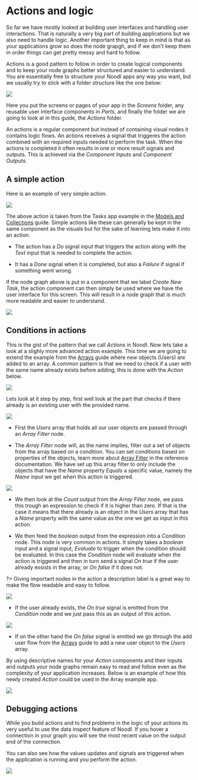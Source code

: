 # Actions and logic

So far we have mostly looked at building user interfaces and handling user interactions. That is naturally a very big part of building applications but we also need to handle logic. Another important thing to keep in mind is that as your applications grow so does the node grapgh, and if we don't keep them in order things can get pretty messy and hard to follow.

Actions is a good pattern to follow in order to create logical components and to keep your node graphs better structured and easier to understand. You are essentially free to structure your Noodl apps any way you want, but we usually try to stick with a folder structure like the one below:

<div class="ndl-images">
    <img src="/guides/actions-and-logic/structure-example.png" class="ndl-image med"></img>
</div>

Here you put the screens or pages of your app in the *Screens* folder, any reusable user interface components in *Parts*, and finally the folder we are going to look at in this guide, the *Actions* folder.

An actions is a regular component but instead of containing visual nodes it contains logic flows. An actions receives a signal that triggeres the action combined with an required inputs needed to perform the task. When the actions is completed it often results in one or more result signals and outputs. This is achieved via the *Component Inputs* and *Component Outputs*. 

## A simple action
Here is an example of very simple action.

<div class="ndl-images">
    <img src="/guides/actions-and-logic/simple-example.png" class="ndl-image large"></img>
</div>

The above action is taken from the Tasks app example in the [Models and Collections](/guides/models-and-collections.md) guide. Simple actions like these can generally be kept in the same component as the visuals but for the sake of learning lets make it into an action.

* The action has a *Do* signal input that triggers the action along with the *Text* input that is needed to complete the action.

* It has a *Done* signal when it is completed, but also a *Failure* if signal if something went wrong.

If the node graph above is put in a component that we label *Create New Task*, the action component can then simply be used where we have the user interface for this screen. This will result in a node graph that is much more readable and easier to understand.

<div class="ndl-images">
    <img src="/guides/actions-and-logic/create-new-task-action.png" class="ndl-image large"></img>
</div>

## Conditions in actions
This is the gist of the pattern that we call *Actions* in Noodl. Now lets take a look at a slighly more advanced action example. This time we are going to extend the example from the [Arrays](/guides/arrays.md) guide where new objects (Users) are added to an array. A common pattern is that we need to check if a user with the same name already exists before adding, this is done with the *Action* below. 

<div class="ndl-images">
    <img src="/guides/actions-and-logic/new-user-example.png" class="ndl-image large"></img>
</div>

Lets look at it step by step, first well look at the part that checks if there already is an existing user with the provided name.

<div class="ndl-images">
    <img src="/guides/actions-and-logic/new-user-part1.png" class="ndl-image large"></img>
</div>

* First the *Users* array that holds all our user objects are passed through an *Array Filter* node.

* The *Array Filter* node will, as the name implies, filter out a set of objects from the array based on a condition. You can set conditions based on properties of the objects, learn more about [Array Filter](/nodes/data/array-filter.md) in the reference documentation. We have set up this array filter to only include the objects that have the *Name* property *Equals* a specific value, namely the *Name* input we get when this action is triggered.

<div class="ndl-images">
    <img src="/guides/actions-and-logic/array-filter-name.png" class="ndl-image med"></img>
</div>

* We then look at the *Count* output from the *Array Filter* node, we pass this trough an expression to check if it is higher than zero. If that is the case it means that there already is an object in the *Users* array that has a *Name* property with the same value as the one we get as input in this action.

* We then feed the *boolean* output from the expression into a *Condition* node. This node is very common in actions. It simply takes a *boolean* input and a signal input, *Evaluate* to trigger when the condition should be evaluated. In this case the *Condition* node will evaluate when the action is triggered and then in turn send a signal *On true* if the user already exsists in the array, or *On false* if it does not.

?> Giving important nodes in the action a description label is a great way to make the flow readable and easy to follow.

<div class="ndl-images">
    <img src="/guides/actions-and-logic/new-user-part2.png" class="ndl-image large"></img>
</div>

* If the user already exists, the *On true* signal is emitted from the *Condition* node and we just pass this as an output of this action.

<div class="ndl-images">
    <img src="/guides/actions-and-logic/new-user-part3.png" class="ndl-image large"></img>
</div>

* If on the other hand the *On false* signal is emitted we go through the add user flow from the [Arrays](/guide/arrays.md) guide to add a new user object to the *Users* array.

By using descriptive names for your *Action* components and their inputs and outputs your node graphs remain easy to read and follow even as the complexity of your application increases. Below is an example of how this newly created *Action* could be used in the Array example app.

<div class="ndl-images">
    <img src="/guides/actions-and-logic/new-user-part4.png" class="ndl-image large"></img>
</div>

## Debugging actions
While you build actions and to find problems in the logic of your actions its very useful to use the data inspect feature of Noodl. If you hover a connection in your graph you will see the most recent value on the output end of the connection.

You can also see how the values updates and signals are triggered when the application is running and you perform the action.

<div class="ndl-images">
    <img src="/guides/actions-and-logic/debugging.gif" class="ndl-image large"></img>
</div>
